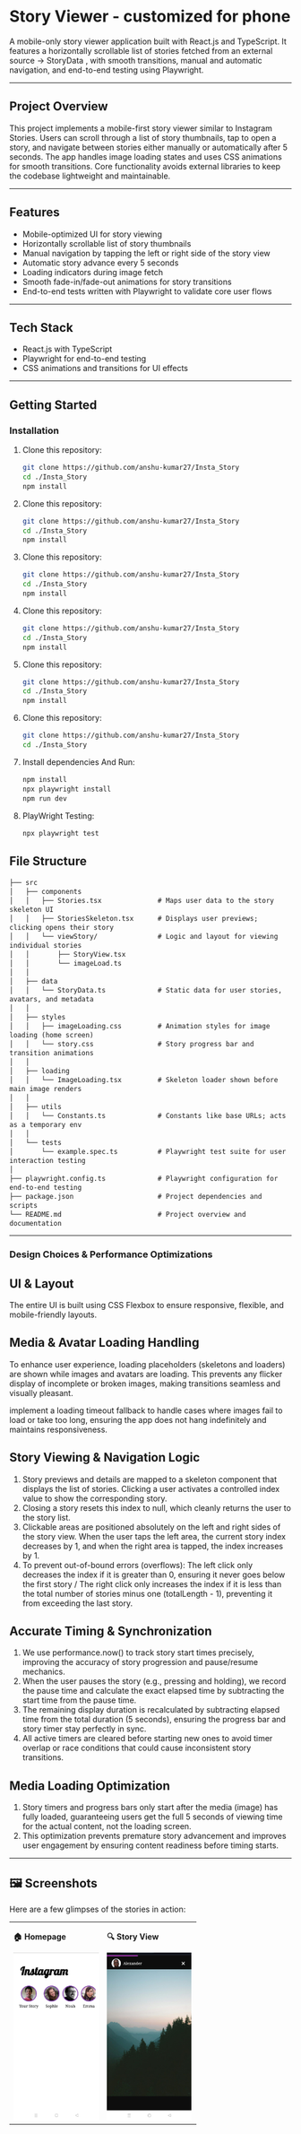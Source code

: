 # Story Viewer - customized for phone

A mobile-only story viewer application built with React.js and TypeScript. It features a horizontally scrollable list of stories fetched from an external source -> StoryData , with smooth transitions, manual and automatic navigation, and end-to-end testing using Playwright.

---

## Project Overview

This project implements a mobile-first story viewer similar to Instagram Stories. Users can scroll through a list of story thumbnails, tap to open a story, and navigate between stories either manually or automatically after 5 seconds. The app handles image loading states and uses CSS animations for smooth transitions. Core functionality avoids external libraries to keep the codebase lightweight and maintainable.

---

## Features

- Mobile-optimized UI for story viewing
- Horizontally scrollable list of story thumbnails
- Manual navigation by tapping the left or right side of the story view
- Automatic story advance every 5 seconds
- Loading indicators during image fetch
- Smooth fade-in/fade-out animations for story transitions
- End-to-end tests written with Playwright to validate core user flows

---

## Tech Stack

- React.js with TypeScript
- Playwright for end-to-end testing
- CSS animations and transitions for UI effects

---

## Getting Started

### Installation

1. Clone this repository:

   ```bash
   git clone https://github.com/anshu-kumar27/Insta_Story
   cd ./Insta_Story
   npm install
   ```
   
1. Clone this repository:

   ```bash
   git clone https://github.com/anshu-kumar27/Insta_Story
   cd ./Insta_Story
   npm install
   ```
   
1. Clone this repository:

   ```bash
   git clone https://github.com/anshu-kumar27/Insta_Story
   cd ./Insta_Story
   npm install
   ```
   
1. Clone this repository:

   ```bash
   git clone https://github.com/anshu-kumar27/Insta_Story
   cd ./Insta_Story
   npm install
   ```
   
1. Clone this repository:

   ```bash
   git clone https://github.com/anshu-kumar27/Insta_Story
   cd ./Insta_Story
   npm install
   ```
   
1. Clone this repository:

   ```bash
   git clone https://github.com/anshu-kumar27/Insta_Story
   cd ./Insta_Story
   ```

2. Install dependencies And Run:

   ```bash
   npm install
   npx playwright install
   npm run dev
   ```

3. PlayWright Testing:

   ```bash
   npx playwright test
   ```

## File Structure
```
├── src
│   ├── components
│   │   ├── Stories.tsx              # Maps user data to the story skeleton UI
│   │   ├── StoriesSkeleton.tsx      # Displays user previews; clicking opens their story
│   │   └── viewStory/               # Logic and layout for viewing individual stories
│   │       ├── StoryView.tsx
│   │       └── imageLoad.ts
│   │
│   ├── data
│   │   └── StoryData.ts             # Static data for user stories, avatars, and metadata
│   │
│   ├── styles
│   │   ├── imageLoading.css         # Animation styles for image loading (home screen)
│   │   └── story.css                # Story progress bar and transition animations
│   │
│   ├── loading
│   │   └── ImageLoading.tsx         # Skeleton loader shown before main image renders
│   │
│   ├── utils
│   │   └── Constants.ts             # Constants like base URLs; acts as a temporary env
│   │
│   └── tests
│       └── example.spec.ts          # Playwright test suite for user interaction testing
│
├── playwright.config.ts             # Playwright configuration for end-to-end testing
├── package.json                     # Project dependencies and scripts
└── README.md                        # Project overview and documentation
```

---

### Design Choices & Performance Optimizations
## UI & Layout
The entire UI is built using CSS Flexbox to ensure responsive, flexible, and mobile-friendly layouts.

## Media & Avatar Loading Handling
To enhance user experience, loading placeholders (skeletons and loaders) are shown while images and avatars are loading. This prevents any flicker display of incomplete or broken images, making transitions seamless and visually pleasant.

implement a loading timeout fallback to handle cases where images fail to load or take too long, ensuring the app does not hang indefinitely and maintains responsiveness.

## Story Viewing & Navigation Logic
1. Story previews and details are mapped to a skeleton component that displays the list of stories. Clicking a user activates a controlled index value to show the corresponding story.
2. Closing a story resets this index to null, which cleanly returns the user to the story list.
3. Clickable areas are positioned absolutely on the left and right sides of the story view. When the user taps the left area, the current story index decreases by 1, and when the right area is tapped, the index increases by 1.
4. To prevent out-of-bound errors (overflows): The left click only decreases the index if it is greater than 0, ensuring it never goes below the first story / The right click only increases the index if it is less than the total number of stories minus one (totalLength - 1), preventing it from exceeding the last story.

## Accurate Timing & Synchronization
1. We use performance.now() to track story start times precisely, improving the accuracy of story progression and pause/resume mechanics.
2. When the user pauses the story (e.g., pressing and holding), we record the pause time and calculate the exact elapsed time by subtracting the start time from the pause time.
3. The remaining display duration is recalculated by subtracting elapsed time from the total duration (5 seconds), ensuring the progress bar and story timer stay perfectly in sync.
4. All active timers are cleared before starting new ones to avoid timer overlap or race conditions that could cause inconsistent story transitions.
   
## Media Loading Optimization
1. Story timers and progress bars only start after the media (image) has fully loaded, guaranteeing users get the full 5 seconds of viewing time for the actual content, not the loading screen.
2. This optimization prevents premature story advancement and improves user engagement by ensuring content readiness before timing starts.

---

## 🖼️ Screenshots

Here are a few glimpses of the stories in action:

<table>
  <tr>
    <td width="50%">
      <p><strong>🏠 Homepage</strong></p>
      <img src="assets/ss2.jpeg" alt="Homepage" height="300"/>
    </td>
    <td width="50%">
      <p><strong>🔍 Story View</strong></p>
      <img src="assets/ss1.jpeg" alt="Story View" height="300"/>
    </td>
  </tr>
</table>
